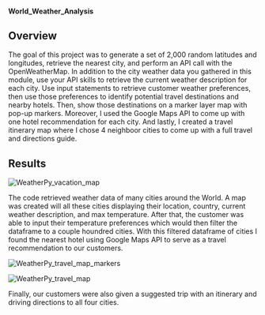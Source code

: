 #### World_Weather_Analysis  

## Overview 
The goal of this project was to generate a set of 2,000 random latitudes and longitudes, retrieve the nearest city, and perform an API call with the OpenWeatherMap. In addition to the city weather data you gathered in this module, use your API skills to retrieve the current weather description for each city. Use input statements to retrieve customer weather preferences, then use those preferences to identify potential travel destinations and nearby hotels. Then, show those destinations on a marker layer map with pop-up markers. Moreover, I used the Google Maps API to come up with one hotel recommendation for each city. And lastly, I created a travel itinerary map where I chose 4 neighboor cities to come up with a full travel and directions guide. 

## Results

![WeatherPy_vacation_map](https://user-images.githubusercontent.com/83378141/123011452-6a780780-d38e-11eb-9463-80d66ba87d19.png)

The code retrieved weather data of many cities around the World. A map was created will all these cities displaying their location, country, current weather description, and max temperature. After that, the customer was able to input their temperature preferences which would then filter the dataframe to a couple houndred cities. With this filtered dataframe of cities I found the nearest hotel using Google Maps API to serve as a travel recommendation to our customers.

![WeatherPy_travel_map_markers](https://user-images.githubusercontent.com/83378141/123013109-9052db80-d391-11eb-9e0d-ea551b9048ad.png)

![WeatherPy_travel_map](https://user-images.githubusercontent.com/83378141/123013150-ab255000-d391-11eb-8301-548b831361b6.png)


Finally, our customers were also given a suggested trip with an itinerary and driving directions to all four cities. 



